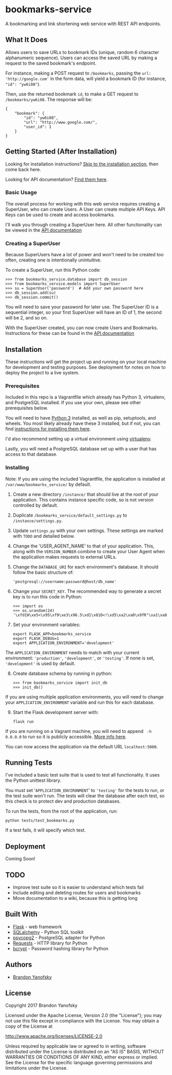 # bookmarks-service

A bookmarking and link shortening web service with REST API endpoints.

## What It Does

Allows users to save URLs to bookmark IDs (unique, random 6 character alphanumeric sequence). Users can access the saved URL by making a request to the saved bookmark's endpoint.

For instance, making a POST request to `/bookmarks`, passing the `url: 'http://google.com'` in the form data, will yield a bookmark ID (for instance, `"id": "yw6i08"`).

Then, use the returned bookmark `id`, to make a GET request to `/bookmarks/yw6i08`. The response will be:
```
{
    "bookmark": {
        "id": "yw6i08",
        "url": "http://www.google.com/",
        "user_id": 1
    }
}
```

## Getting Started (After Installation)

Looking for installation instructions? [Skip to the installation section](#Installation), then come back here.

Looking for API documentation? [Find them here](/API.md).

### Basic Usage

The overall process for working with this web service requires creating a SuperUser, who can create Users. A User can create multiple API Keys. API Keys can be used to create and access bookmarks.

I'll walk you through creating a SuperUser here. All other functionality can be viewed in the [API documentation](/API.md)

### Creating a SuperUser

Because SuperUsers have a lot of power and won't need to be created too often, creating one is intentionally unintuitive.

To create a SuperUser, run this Python code:

```
>>> from bookmarks_service.database import db_session
>>> from bookmarks_service.models import SuperUser
>>> su = SuperUser('password')  # Add your own password here
>>> db_session.add(su)
>>> db_session.commit()
```

You will need to save your password for later use. The SuperUser ID is a sequential integer, so your first SuperUser will have an ID of 1, the second will be 2, and so on.

With the SuperUser created, you can now create Users and Bookmarks. Instructions for these can be found in the [API documentation](/API.md)

## Installation

These instructions will get the project up and running on your local machine for development and testing purposes. See deployment for notes on how to deploy the project to a live system.

### Prerequisites

Included in this repo is a Vagrantfile which already has Python 3, virtualenv, and PostgreSQL installed. If you use your own, please see other prerequisites below.

You will need to have [Python 3](https://wiki.python.org/moin/BeginnersGuide/Download) installed, as well as pip, setuptools, and wheels. You most likely already have these 3 installed, but if not, you can find [instructions for installing them here](https://packaging.python.org/tutorials/installing-packages/#install-pip-setuptools-and-wheel).

I'd also recommend setting up a virtual environment using [virtualenv](https://packaging.python.org/tutorials/installing-packages/#optionally-create-a-virtual-environment).

Lastly, you will need a PostgreSQL database set up with a user that has access to that database.

### Installing

Note: If you are using the included Vagrantfile, the application is installed at `/var/www/bookmarks_service/` by default.

1. Create a new directory `/instance/` that should live at the root of your application. This contains instance specific code, so is not version controlled by default.

2. Duplicate `/bookmarks_service/default_settings.py` to `/instance/settings.py`.

3. Update `settings.py` with your own settings. These settings are marked with `TODO` and detailed below.

4. Change the 'USER_AGENT_NAME' to that of your application. This, along with the `VERSION_NUMBER` combine to create your User Agent when the application makes requests to external URLs.

5. Change the `DATABASE_URI` for each environment's database. It should follow the basic structure of:
    ```
    'postgresql://username:password@host/db_name'
    ```

6. Change your `SECRET_KEY`. The recommended way to generate a secret key is to run this code in Python:  
    ```
    >>> import os
    >>> os.urandom(24)
    '\xfd{H\xe5<\x95\xf9\xe3\x96.5\xd1\x01O<!\xd5\xa2\xa0\x9fR"\xa1\xa8'
    ```

7. Set your environment variables:
    ```
    export FLASK_APP=bookmarks_service
    export FLASK_DEBUG=1
    export APPLICATION_ENVIRONMENT='development'
    ```
The `APPLICATION_ENVIRONMENT` needs to match with your current environment: `'production'`, `'development'`, or `'testing'`. If none is set, `'development'` is used by default.

8. Create database schema by running in python:
    ```
    >>> from bookmarks_service import init_db
    >>> init_db()
    ```
If you are using multiple application environments, you will need to change your `APPLICATION_ENVIRONMENT` variable and run this for each database.

9. Start the Flask development server with:
    ```
    flask run
    ```
If you are running on a Vagrant machine, you will need to append ` -h 0.0.0.0` to run so it is publicly accessible. [More info here](http://flask.pocoo.org/docs/0.12/quickstart/#public-server).

You can now access the application via the default URL `localhost:5000`.

## Running Tests

I've included a basic test suite that is used to test all functionality. It uses the Python unittest library.

You must set '`APPLICATION_ENVIRONMENT`' to `'testing'` for the tests to run, or the test suite won't run. The tests will clear the database after each test, so this check is to protect dev and production databases.

To run the tests, from the root of the application, run:
```
python tests/test_bookmarks.py
```

If a test fails, it will specify which test.

## Deployment

Coming Soon!

## TODO

* Improve test suite so it is easier to understand which tests fail
* Include editing and deleting routes for users and bookmarks
* Move documentation to a wiki, because this is getting long

## Built With

* [Flask](http://flask.pocoo.org/) - web framework
* [SQLalchemy](https://www.sqlalchemy.org/) - Python SQL toolkit
* [psycopg2](http://initd.org/psycopg/) - PostgreSQL adapter for Python
* [Requests](http://docs.python-requests.org/en/master/) - HTTP library for Python
* [bcrypt](https://pypi.python.org/pypi/bcrypt/3.1.0) - Password hashing library for Python

## Authors

- [Brandon Yanofsky](https://github.com/byanofsky)

## License

Copyright 2017 Brandon Yanofsky

Licensed under the Apache License, Version 2.0 (the "License");
you may not use this file except in compliance with the License.
You may obtain a copy of the License at

http://www.apache.org/licenses/LICENSE-2.0

Unless required by applicable law or agreed to in writing, software
distributed under the License is distributed on an "AS IS" BASIS,
WITHOUT WARRANTIES OR CONDITIONS OF ANY KIND, either express or implied.
See the License for the specific language governing permissions and
limitations under the License.
